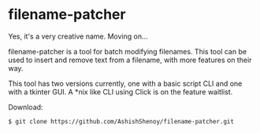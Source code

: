 filename-patcher
===

Yes, it's a very creative name. Moving on...


filename-patcher is a tool for batch modifying filenames. This 
tool can be used to insert and remove text from a filename, with 
more features on their way.

This tool has two versions currently, one with a basic script CLI 
and one with a tkinter GUI. A *nix like CLI using Click is on the 
feature waitlist.

Download:

    $ git clone https://github.com/AshishShenoy/filename-patcher.git